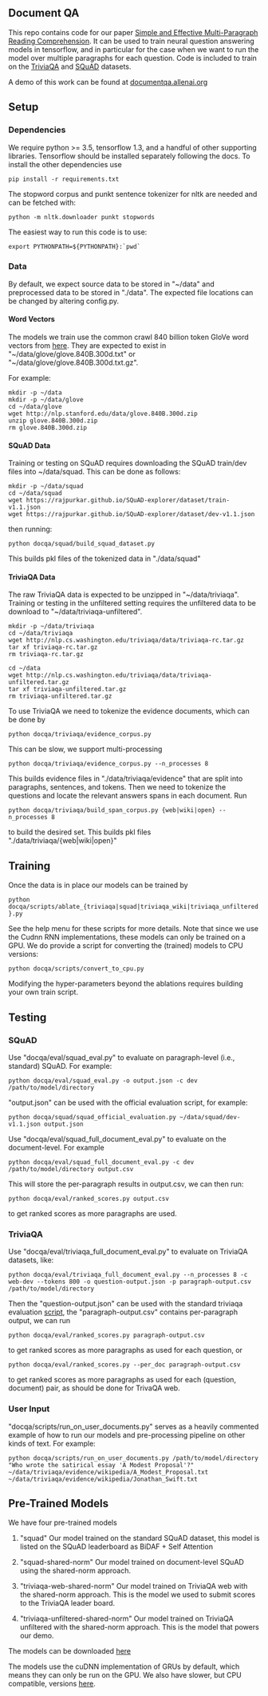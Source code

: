 ## Document QA
This repo contains code for our paper [Simple and Effective Multi-Paragraph Reading Comprehension](https://arxiv.org/abs/1710.10723).
It can be used to  train neural question answering models in tensorflow, 
and in particular for the case when we want to run the model over multiple paragraphs for 
each question. Code is included to train on the [TriviaQA](http://nlp.cs.washington.edu/triviaqa/) 
and [SQuAD](https://rajpurkar.github.io/SQuAD-explorer/) datasets.

A demo of this work can be found at [documentqa.allenai.org](https://documentqa.allenai.org)

## Setup
### Dependencies
We require python >= 3.5, tensorflow 1.3, and a handful of other supporting libraries. 
Tensorflow should be installed separately following the docs. To install the other dependencies use

`pip install -r requirements.txt`

The stopword corpus and punkt sentence tokenizer for nltk are needed and can be fetched with:
 
 `python -m nltk.downloader punkt stopwords`
 
The easiest way to run this code is to use:

``export PYTHONPATH=${PYTHONPATH}:`pwd` ``

### Data
By default, we expect source data to be stored in "\~/data" and preprocessed data to be
stored in "./data". The expected file locations can be changed by altering config.py.
 

#### Word Vectors
The models we train use the common crawl 840 billion token GloVe word vectors from [here](https://nlp.stanford.edu/projects/glove/).
They are expected to exist in "\~/data/glove/glove.840B.300d.txt" or "\~/data/glove/glove.840B.300d.txt.gz".

For example:

```
mkdir -p ~/data
mkdir -p ~/data/glove
cd ~/data/glove
wget http://nlp.stanford.edu/data/glove.840B.300d.zip
unzip glove.840B.300d.zip
rm glove.840B.300d.zip
```

#### SQuAD Data
Training or testing on SQuAD requires downloading the SQuAD train/dev files into ~/data/squad.
This can be done as follows:

```
mkdir -p ~/data/squad
cd ~/data/squad
wget https://rajpurkar.github.io/SQuAD-explorer/dataset/train-v1.1.json
wget https://rajpurkar.github.io/SQuAD-explorer/dataset/dev-v1.1.json
```

then running:

``python docqa/squad/build_squad_dataset.py``

This builds pkl files of the tokenized data in "./data/squad"

#### TriviaQA Data
The raw TriviaQA data is expected to be unzipped in "\~/data/triviaqa". Training
or testing in the unfiltered setting requires the unfiltered data to be 
download to "\~/data/triviaqa-unfiltered".

```
mkdir -p ~/data/triviaqa
cd ~/data/triviaqa
wget http://nlp.cs.washington.edu/triviaqa/data/triviaqa-rc.tar.gz
tar xf triviaqa-rc.tar.gz
rm triviaqa-rc.tar.gz

cd ~/data
wget http://nlp.cs.washington.edu/triviaqa/data/triviaqa-unfiltered.tar.gz
tar xf triviaqa-unfiltered.tar.gz
rm triviaqa-unfiltered.tar.gz
```

To use TriviaQA we need to tokenize the evidence documents, which can be done by

`python docqa/triviaqa/evidence_corpus.py`

This can be slow, we support multi-processing

`python docqa/triviaqa/evidence_corpus.py --n_processes 8`

This builds evidence files in "./data/triviaqa/evidence" that are split into 
paragraphs, sentences, and tokens. Then we need to tokenize the questions and locate the relevant 
answers spans in each document. Run

`python docqa/triviaqa/build_span_corpus.py {web|wiki|open} --n_processes 8`

to build the desired set. This builds pkl files "./data/triviaqa/{web|wiki|open}"


## Training
Once the data is in place our models can be trained by

`python docqa/scripts/ablate_{triviaqa|squad|triviaqa_wiki|triviaqa_unfiltered}.py`


See the help menu for these scripts for more details. Note that since we use the Cudnn RNN implementations,
these models can only be trained on a GPU. We do provide a script for converting
the (trained) models to CPU versions:

`python docqa/scripts/convert_to_cpu.py`

Modifying the hyper-parameters beyond the ablations requires building your own train script.

## Testing
### SQuAD
Use "docqa/eval/squad_eval.py" to evaluate on paragraph-level (i.e., standard) SQuAD. For example:

`python docqa/eval/squad_eval.py -o output.json -c dev /path/to/model/directory`

"output.json" can be used with the official evaluation script, for example:

`python docqa/squad/squad_official_evaluation.py ~/data/squad/dev-v1.1.json output.json`

Use "docqa/eval/squad_full_document_eval.py" to evaluate on the document-level. For example

`python docqa/eval/squad_full_document_eval.py -c dev /path/to/model/directory output.csv`

This will store the per-paragraph results in output.csv, we can then run:

`python docqa/eval/ranked_scores.py output.csv`

to get ranked scores as more paragraphs are used.


### TriviaQA
Use "docqa/eval/triviaqa_full_document_eval.py" to evaluate on TriviaQA datasets, like:
 
`python docqa/eval/triviaqa_full_document_eval.py --n_processes 8 -c web-dev --tokens 800 -o question-output.json -p paragraph-output.csv /path/to/model/directory`

Then the "question-output.json" can be used with the standard triviaqa evaluation [script](https://github.com/mandarjoshi90/triviaqa), 
the "paragraph-output.csv" contains per-paragraph output, we can run  

`python docqa/eval/ranked_scores.py paragraph-output.csv`

to get ranked scores as more paragraphs as used for each question, or 

`python docqa/eval/ranked_scores.py --per_doc paragraph-output.csv`

to get ranked scores as more paragraphs as used for each (question, document) pair,
as should be done for TrivaQA web.


### User Input
"docqa/scripts/run_on_user_documents.py" serves as a heavily commented example of how to run our models 
and pre-processing pipeline on other kinds of text. For example:
 
 `python docqa/scripts/run_on_user_documents.py /path/to/model/directory 
 "Who wrote the satirical essay 'A Modest Proposal'?"  
 ~/data/triviaqa/evidence/wikipedia/A_Modest_Proposal.txt 
 ~/data/triviaqa/evidence/wikipedia/Jonathan_Swift.txt`
 
## Pre-Trained Models
We have four pre-trained models

1. "squad" Our model trained on the standard SQuAD dataset, this model is listed on the SQuAD leaderboard 
as BiDAF + Self Attention

2. "squad-shared-norm" Our model trained on document-level SQuAD using the shared-norm approach. 

3. "triviaqa-web-shared-norm" Our model trained on TriviaQA web with the shared-norm approach. This 
is the model we used to submit scores to the TriviaQA leader board.
 
4. "triviaqa-unfiltered-shared-norm" Our model trained on TriviaQA unfiltered with the shared-norm approach.
This is the model that powers our demo.

The models can be downloaded [here](https://drive.google.com/open?id=1Hj9WBQHVa__bqoD5RIOPu2qDpvfJQwjR)

The models use the cuDNN implementation of GRUs by default, which means they can only be run on
the GPU. We also have slower, but CPU compatible, versions [here](https://drive.google.com/open?id=1NRmb2YilnZOfyKULUnL7gu3HE5nT0sMy).
